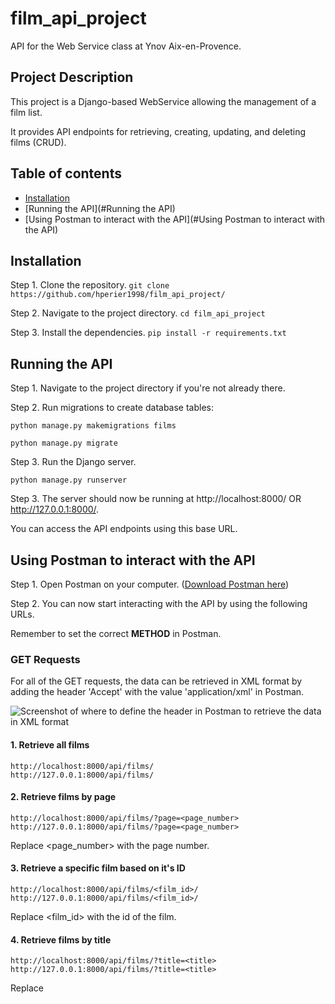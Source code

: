 # film_api_project
API for the Web Service class at Ynov Aix-en-Provence.

## Project Description
This project is a Django-based WebService allowing the management of a film list.

It provides API endpoints for retrieving, creating, updating, and deleting films (CRUD).

## Table of contents
- [Installation](#Installation)
- [Running the API](#Running the API)
- [Using Postman to interact with the API](#Using Postman to interact with the API)

## Installation
Step 1. Clone the repository.
```git clone https://github.com/hperier1998/film_api_project/```

Step 2. Navigate to the project directory. 
```cd film_api_project```

Step 3. Install the dependencies.
```pip install -r requirements.txt```

## Running the API
Step 1. Navigate to the project directory if you're not already there. 

Step 2. Run migrations to create database tables:

```python manage.py makemigrations films```

```python manage.py migrate```


Step 3. Run the Django server.

```python manage.py runserver```

Step 3. The server should now be running at http://localhost:8000/ OR http://127.0.0.1:8000/.

You can access the API endpoints using this base URL.

## Using Postman to interact with the API
Step 1. Open Postman on your computer. ([Download Postman here](https://www.postman.com/downloads/))

Step 2. You can now start interacting with the API by using the following URLs.

Remember to set the correct **METHOD** in Postman.

### GET Requests
For all of the GET requests, the data can be retrieved in XML format by adding the header 'Accept' with the value 'application/xml' in Postman.

![Screenshot of where to define the header in Postman to retrieve the data in XML format](/assets/images/xml_header_instruction.png)

#### 1. Retrieve all films
```
http://localhost:8000/api/films/
http://127.0.0.1:8000/api/films/
```

#### 2. Retrieve films by page
```
http://localhost:8000/api/films/?page=<page_number>
http://127.0.0.1:8000/api/films/?page=<page_number>
```

Replace <page_number> with the page number.

#### 3. Retrieve a specific film based on it's ID
```
http://localhost:8000/api/films/<film_id>/
http://127.0.0.1:8000/api/films/<film_id>/
```

Replace <film_id> with the id of the film.

#### 4. Retrieve films by title
```
http://localhost:8000/api/films/?title=<title>
http://127.0.0.1:8000/api/films/?title=<title>
```

Replace <title> with the title of the film.

#### 5. Retrieve films by description
```
http://localhost:8000/api/films/?description=<description>
http://127.0.0.1:8000/api/films/?description=<description>
```

Replace <description> with a word (or more) of the description of the film.

#### 6. Retrieve films by title and description
```
http://localhost:8000/api/films/?title=<title>&description=<description>
http://127.0.0.1:8000/api/films/?title=<title>&description=<description>
```

Replace <title> with the title of the film and <description> with a word (or more) of the description of the film.

#### 7. Retrieve all categories
```
http://localhost:8000/api/categories/
http://127.0.0.1:8000/api/categories/
```

#### 8. Retrieve the categories of a specific film based on it's ID
```
http://localhost:8000/api/films/<film_id>/categories/
http://127.0.0.1:8000/api/films/<film_id>/categories/
```

Replace <film_id> with the id of the film.

#### 9. Retrieve films by category
```
http://localhost:8000/api/categories/<category_id>/films/
http://127.0.0.1:8000/api/categories/<category_id>/films/
```

Replace <category_id> with the id of the category.

### POST Requests

#### 1. Create a new film
```
http://localhost:8000/api/films/create/
http://127.0.0.1:8000/api/films/create/
```

Example of the JSON format to create a new film.

```
{
    "name": "New Film",
    "description": "Description of New Film",
    "publication_date": "2024-04-23",
    "note": 4,
    "categories": [1, 2, 3]
}
```

### PUT Requests

#### 1. Update the details of a specific film based on it's ID
```
http://localhost:8000/api/films/update/<film_id>/
http://127.0.0.1:8000/api/films/update/<film_id>/
```

Replace <film_id> with the id of the film to update.

Example of the JSON format to update an existing film.

```
{
    "name": "Modified title",
    "description": "Modified description",
    "publication_date": "2024-04-23",
    "note": 2,
    "categories": [5]
}
```

NOTE : You are not required to put all the values, you can also just put the value to modify.

```
{
    "categories": [1]
}
```

### DELETE Requests

#### 1. Delete a specific film
```
http://localhost:8000/api/films/delete/<film_id>/
http://127.0.0.1:8000/api/films/delete/<film_id>/
```

Replace <film_id> with the id of the film to delete.